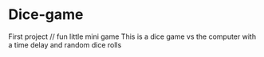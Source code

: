 # Dice-game
First project // fun little mini game
This is a dice game vs the computer with a time delay and random dice rolls